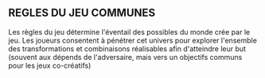 ## REGLES DU JEU COMMUNES

Les règles du jeu détermine l'éventail des possibles du monde crée par le jeu. Les joueurs consentent à pénétrer cet univers pour explorer l'ensemble des transformations et combinaisons réalisables afin d'atteindre leur but (souvent aux dépends de l'adversaire, mais vers un objectifs communs pour les jeux co-créatifs)
